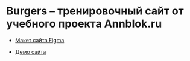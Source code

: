 # Burgers – тренировочный сайт от учебного проекта Annblok.ru

* [Макет сайта Figma](https://www.figma.com/file/Pq3hhrUKNOgQ13rEkFIcWT/Burgers-Menu-(Copy)?node-id=0%3A99)

* [Демо сайта](https://polinkaaa.github.io/Module01-Burger/menu.html)
